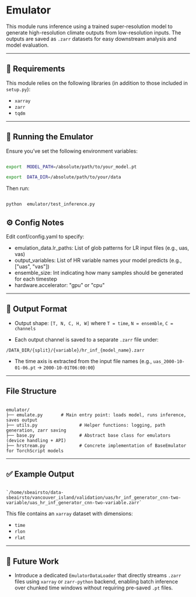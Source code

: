 # Emulator

This module runs inference using a trained super-resolution model to generate high-resolution climate outputs from low-resolution inputs. The outputs are saved as `.zarr` datasets for easy downstream analysis and model evaluation.

---

## 🔧 Requirements

This module relies on the following libraries (in addition to those included in `setup.py`):

-  `xarray`
-  `zarr`
-  `tqdm`
---

## 🚀 Running the Emulator

Ensure you’ve set the following environment variables:

```bash

export  MODEL_PATH=/absolute/path/to/your_model.pt

export  DATA_DIR=/absolute/path/to/your/data

```
Then run:

```bash

python  emulator/test_inference.py

```

## ⚙️ Config Notes

Edit conf/config.yaml to specify:


- emulation_data.lr_paths: List of glob patterns for LR input files (e.g., uas, vas)
- output_variables: List of HR variable names your model predicts (e.g., ["uas", "vas"])
- ensemble_size: Int indicating how many samples should be generated for each timestep
- hardware.accelerator: "gpu" or "cpu"

----------

## 💾 Output Format

-   Output shape: `[T, N, C, H, W]` where `T = time`, `N = ensemble`, `C = channels`
    
-   Each output channel is saved to a separate `.zarr` file under:
 ```
/DATA_DIR/{split}/{variable}/hr_inf_{model_name}.zarr
```
-   The time axis is extracted from the input file names (e.g., `uas_2000-10-01-06.pt` → `2000-10-01T06:00:00`)
    
----------

## File Structure

```text

emulator/
├── emulate.py       # Main entry point: loads model, runs inference, saves output
├── utils.py                # Helper functions: logging, path generation, zarr saving
├── base.py                 # Abstract base class for emulators (device handling + API)
├── hrstream.py             # Concrete implementation of BaseEmulator for TorchScript models
```
----------

## ✅ Example Output

```text

`/home/sbeairsto/data-sbeairsto/vancouver_island/validation/uas/hr_inf_generator_cnn-two-variable/uas_hr_inf_generator_cnn-two-variable.zarr` 
```
This file contains an `xarray` dataset with dimensions:

-   `time`  
-   `rlon`
-   `rlat`
    
----------

## 🔮 Future Work
- Introduce a dedicated `EmulatorDataLoader` that directly streams `.zarr` files using `xarray` or `zarr-python` backend, enabling batch inference over chunked time windows without requiring pre-saved `.pt` files.